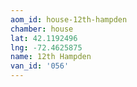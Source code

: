 ```yaml
---
aom_id: house-12th-hampden
chamber: house
lat: 42.1192496
lng: -72.4625875
name: 12th Hampden
van_id: '056'
---
```


